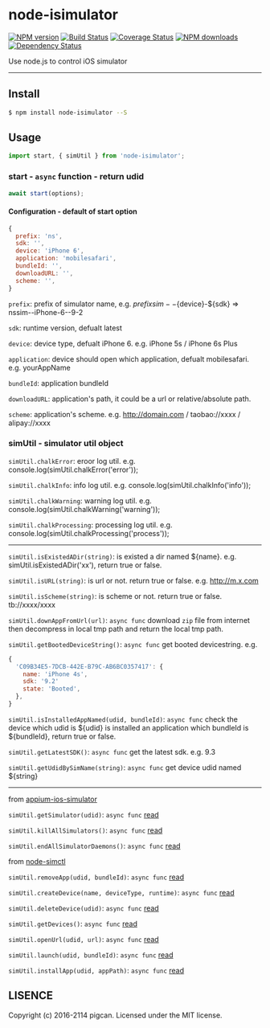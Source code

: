 # node-isimulator

[![NPM version](https://img.shields.io/npm/v/node-isimulator.svg?style=flat)](https://www.npmjs.com/package/node-isimulator) [![Build Status](https://img.shields.io/travis/pigcan/node-isimulator.svg?style=flat)](https://travis-ci.org/node-isimulator) [![Coverage Status](https://coveralls.io/repos/github/pigcan/node-isimulator/badge.svg?branch=master)](https://coveralls.io/github/pigcan/node-isimulator?branch=master) [![NPM downloads](http://img.shields.io/npm/dm/node-isimulator.svg?style=flat)](https://npmjs.com/package/node-isimulator) [![Dependency Status](https://david-dm.org/pigcan/node-isimulator.svg)](https://david-dm.org/pigcan/node-isimulator)

Use node.js to control iOS simulator

---

## Install

```bash
$ npm install node-isimulator --S
```

## Usage

```js
import start, { simUtil } from 'node-isimulator';
```

### start - `async` function - return udid

```js
await start(options);
```

#### Configuration - default of start option

```js
{
  prefix: 'ns',
  sdk: '',
  device: 'iPhone 6',
  application: 'mobilesafari',
  bundleId: '',
  downloadURL: '',
  scheme: '',
}
```

`prefix`: prefix of simulator name, e.g. ${prefix}sim--${device}-${sdk} => nssim--iPhone-6--9-2 

`sdk`: runtime version, defualt latest 

`device`: device type, defualt iPhone 6. e.g. iPhone 5s / iPhone 6s Plus

`application`: device should open which application, defualt mobilesafari. e.g. yourAppName

`bundleId`: application bundleId

`downloadURL`: application's path, it could be a url or relative/absolute path.

`scheme`: application's scheme. e.g. http://domain.com / taobao://xxxx / alipay://xxxx

### simUtil - simulator util object

`simUtil.chalkError`: eroor log util. e.g. console.log(simUtil.chalkError('error'));

`simUtil.chalkInfo`: info log util. e.g. console.log(simUtil.chalkInfo('info'));

`simUtil.chalkWarning`: warning log util. e.g. console.log(simUtil.chalkWarning('warning'));

`simUtil.chalkProcessing`: processing log util. e.g. console.log(simUtil.chalkProcessing('process'));


-----

`simUtil.isExistedADir(string)`: is existed a dir named ${name}. e.g. simUtil.isExistedADir('xx'), return true or false.

`simUtil.isURL(string)`: is url or not. return true or false. e.g. http://m.x.com

`simUtil.isScheme(string)`: is scheme or not. return true or false. tb://xxxx/xxxx

`simUtil.downAppFromUrl(url)`: `async func` download `zip` file from internet then decompress in local tmp path and return the local tmp path.

`simUtil.getBootedDeviceString()`: `async func` get booted devicestring. e.g.
```js
{
  'C09B34E5-7DCB-442E-B79C-AB6BC0357417': {
    name: 'iPhone 4s',
    sdk: '9.2'
    state: 'Booted',
  },
}
```

`simUtil.isInstalledAppNamed(udid, bundleId)`: `async func` check the device which udid is ${udid} is installed an application which bundleId is ${bundleId}, return true or false.

`simUtil.getLatestSDK()`: `async func` get the latest sdk. e.g. 9.3

`simUtil.getUdidBySimName(string)`: `async func` get device udid named ${string}

----

from [appium-ios-simulator](https://github.com/appium/appium-ios-simulator)

`simUtil.getSimulator(udid)`: `async func` [read](https://github.com/appium/appium-ios-simulator/blob/master/README.md)

`simUtil.killAllSimulators()`: `async func` [read](https://github.com/appium/appium-ios-simulator/blob/master/README.md)

`simUtil.endAllSimulatorDaemons()`: `async func` [read](https://github.com/appium/appium-ios-simulator/blob/master/README.md)

from [node-simctl](https://github.com/appium/node-simctl)

`simUtil.removeApp(udid, bundleId)`: `async func` [read](https://github.com/appium/node-simctl/blob/master/README.md)

`simUtil.createDevice(name, deviceType, runtime)`: `async func` [read](https://github.com/appium/node-simctl/blob/master/README.md)

`simUtil.deleteDevice(udid)`: `async func` [read](https://github.com/appium/node-simctl/blob/master/README.md)

`simUtil.getDevices()`: `async func` [read](https://github.com/appium/node-simctl/blob/master/README.md)

`simUtil.openUrl(udid, url)`: `async func` [read](https://github.com/appium/node-simctl/blob/master/README.md)

`simUtil.launch(udid, bundleId)`: `async func` [read](https://github.com/appium/node-simctl/blob/master/README.md)

`simUtil.installApp(udid, appPath)`: `async func` [read](https://github.com/appium/node-simctl/blob/master/README.md)

## LISENCE

Copyright (c) 2016-2114 pigcan. Licensed under the MIT license.
